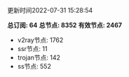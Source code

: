 更新时间2022-07-31 15:28:54

**总订阅: 64**
**总节点: 8352**
**有效节点: 2467**
- v2ray节点: 1762
- ssr节点: 11
- trojan节点: 142
- ss节点: 552
